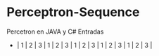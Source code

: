 # Perceptron-Sequence
Percetron en JAVA y C#
Entradas 

+ | 1 |  2 | 3  |
1 | 2 |  3 | 1  |
2 | 3 |  1 | 2  |
3 | 1 |  2 | 3  |

